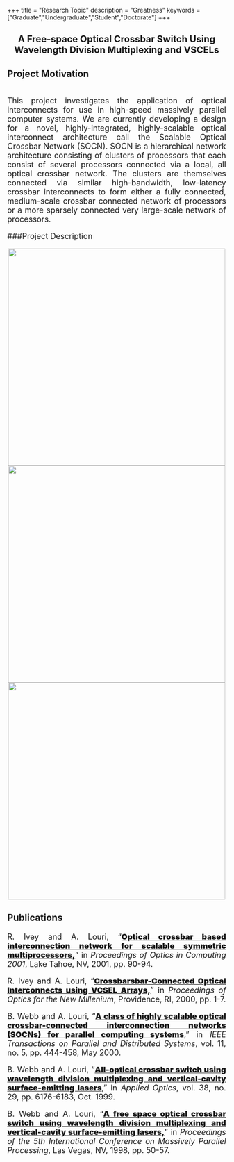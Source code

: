 +++
title = "Research Topic"
description = "Greatness"
keywords = ["Graduate","Undergraduate","Student","Doctorate"]
+++

<head>
<style>
//p {
//    text-indent: 50px;
//    }
a {
    font-weight: 900;
    text-decoration: underline;
    }
br {
    line-height: 0.0;
}
</style>
</head>

## <center> A Free-space Optical Crossbar Switch Using Wavelength Division Multiplexing and VSCELs </center>
<!--[](/img/People/Sebastian.jpg)-->
<font size="+1">

### Project Motivation

<br>	

<p style="text-align: justify;">	
This project investigates the application of optical interconnects for use in high-speed massively parallel computer systems. We are currently developing a design for a novel, highly-integrated, highly-scalable optical interconnect architecture call the Scalable Optical Crossbar Network (SOCN). SOCN is a hierarchical network architecture consisting of clusters of processors that each consist of several processors connected via a local, all optical crossbar network. The clusters are themselves connected via similar high-bandwidth, low-latency crossbar interconnects to form either a fully connected, medium-scale crossbar connected network of processors or a more sparsely connected very large-scale network of processors.
</p>

###Project Description

<center>
<img src="/img/Pictures/crossbar1.jpg" align="center" style="float: center; width: 500px;">
</center>

<center>
<img src="/img/Pictures/crossbar2.jpg" align="center" style="float: center; width: 500px;">
</center>

<center>
<img src="/img/Pictures/crossbar3.jpg" align="center" style="float: center; width: 500px;">
</center>


<br>

### Publications

<p style="text-align: justify;">
R. Ivey and A. Louri, &ldquo;<a>Optical crossbar based interconnection network
for scalable symmetric multiprocessors,</a>&rdquo; in <i>Proceedings of Optics in Computing
2001</i>, Lake Tahoe, NV, 2001, pp. 90-94.
</p>

<p style="text-align: justify;">
R. Ivey and A. Louri, &ldquo;<a>Crossbarsbar-Connected Optical Interconnects
using VCSEL Arrays,</a>&rdquo; in <i>Proceedings of Optics for the New Millenium</i>, Providence,
RI, 2000, pp. 1-7.
</p>

<p style="text-align: justify;">
B. Webb and A. Louri, &ldquo;<a href="/papers/ieee_05_2000_1.pdf">A class of
highly scalable optical crossbar-connected interconnection networks
(SOCNs) for parallel computing systems</a>,&rdquo; in <i>IEEE Transactions on
Parallel and Distributed Systems</i>, vol. 11, no. 5, pp. 444-458, May
2000.
</p>

<p style="text-align: justify;">
B. Webb and A. Louri, &ldquo;<a href="/papers/ao_10_1999_1.pdf">All-optical
crossbar switch using wavelength division multiplexing and
vertical-cavity surface-emitting lasers</a>,&rdquo; in <i>Applied Optics</i>,
vol. 38, no. 29, pp. 6176-6183, Oct. 1999.
</p>

<p style="text-align: justify;">
B. Webb and A. Louri, &ldquo;<a>A free space optical crossbar switch using
wavelength division multiplexing and vertical-cavity surface-emitting
lasers,</a>&rdquo; in <i>Proceedings of the 5th International Conference on Massively Parallel
Processing</i>, Las Vegas, NV, 1998, pp. 50-57.
</p>

</font>
<br>
<br>
